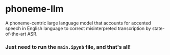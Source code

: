 # phoneme-llm
A phoneme-centric large language model that accounts for accented speech in English language to correct misinterpreted transcription by state-of-the-art ASR.

### Just need to run the `main.ipynb` file, and that's all!
